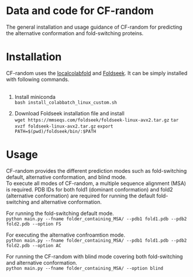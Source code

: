 # Data and code for CF-random
The general installation and usage guidance of CF-random for predicting the alternative conformation and fold-switching proteins.


# Installation
CF-random uses the [localcolabfold](https://github.com/YoshitakaMo/localcolabfold) and [Foldseek](https://github.com/steineggerlab/foldseek). It can be simply installed with following commands. <br><br>
1. Install miniconda <br>
```bash install_colabbatch_linux_custom.sh```

2. Download Foldseek installation file and install <br>
``wget https://mmseqs.com/foldseek/foldseek-linux-avx2.tar.gz``
`tar xvzf foldseek-linux-avx2.tar.gz`
``export PATH=$(pwd)/foldseek/bin/:$PATH``






# Usage
CF-random provides the different prediction modes such as fold-switching default, alternative conformation, and blind mode.<br>
To execute all modes of CF-random, a multiple sequence alignment (MSA) is required. PDB IDs for both fold1 (dominant conformation) and fold2 (alternative conformation) are required for running the default fold-switching and alternative conformation.<br>

For running the fold-switching default mode. <br>
``python main.py --fname folder_containing_MSA/ --pdb1 fold1.pdb --pdb2 fold2.pdb --option FS``<br>

For executing the alternative confroamtion mode. <br>
``python main.py --fname folder_containing_MSA/ --pdb1 fold1.pdb --pdb2 fold2.pdb --option AC``<br>

For running the CF-random with blind mode covering both fold-switching and alternative conformation. <br>
``python main.py --fname folder_containing_MSA/ --option blind``<br>


